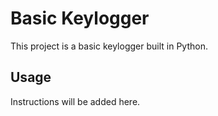 # Basic Keylogger

This project is a basic keylogger built in Python.

## Usage

Instructions will be added here.

